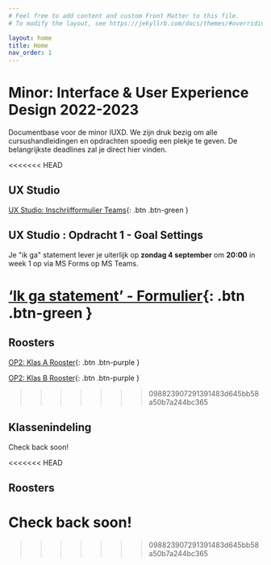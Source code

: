```yaml
---
# Feel free to add content and custom Front Matter to this file.
# To modify the layout, see https://jekyllrb.com/docs/themes/#overriding-theme-defaults

layout: home
title: Home
nav_order: 1
---
```


# Minor: Interface & User Experience Design 2022-2023

Documentbase voor de minor IUXD. 
We zijn druk bezig om alle cursushandleidingen en opdrachten spoedig een plekje te geven. 
De belangrijkste deadlines zal je direct hier vinden.

<<<<<<< HEAD
## UX Studio 

[UX Studio: Inschrijfformulier Teams](https://forms.office.com/r/2DLBcnbnah){: .btn .btn-green }


## UX Studio : Opdracht 1 - Goal Settings

Je "ik ga" statement lever je uiterlijk op **zondag 4 september** om
**20:00** in week 1 op via MS Forms op MS Teams.

[‘Ik ga statement’ - Formulier](https://forms.office.com/r/RvPe27Rv9D){: .btn .btn-green }
=======
## Roosters
[OP2: Klas A Rooster](rooster_klas_a_op2.pdf){: .btn .btn-purple }

[OP2: Klas B Rooster](rooster_klas_b_op2.pdf){: .btn .btn-purple }

>>>>>>> 098823907291391483d645bb58a50b7a244bc365

## Klassenindeling
Check back soon!

<<<<<<< HEAD
## Roosters
Check back soon!
=======
>>>>>>> 098823907291391483d645bb58a50b7a244bc365
